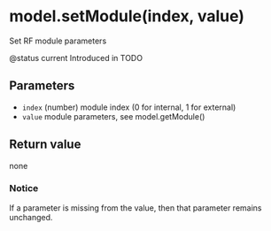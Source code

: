 # model.setModule\(index, value\)

Set RF module parameters

@status current Introduced in TODO

## Parameters

* `index` \(number\) module index \(0 for internal, 1 for external\)
* `value` module parameters, see model.getModule\(\)

## Return value

none

### Notice

If a parameter is missing from the value, then that parameter remains unchanged.

